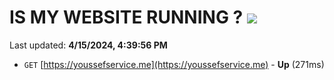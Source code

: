 # IS MY WEBSITE RUNNING ? [![](https://img.shields.io/static/v1?label=Sponsor&message=%E2%9D%A4&logo=GitHub&color=%23fe8e86)](https://github.com/sponsors/<username>)

Last updated: **4/15/2024, 4:39:56 PM**

- `GET` [https://youssefservice.me](https://youssefservice.me) - **Up** (271ms)
